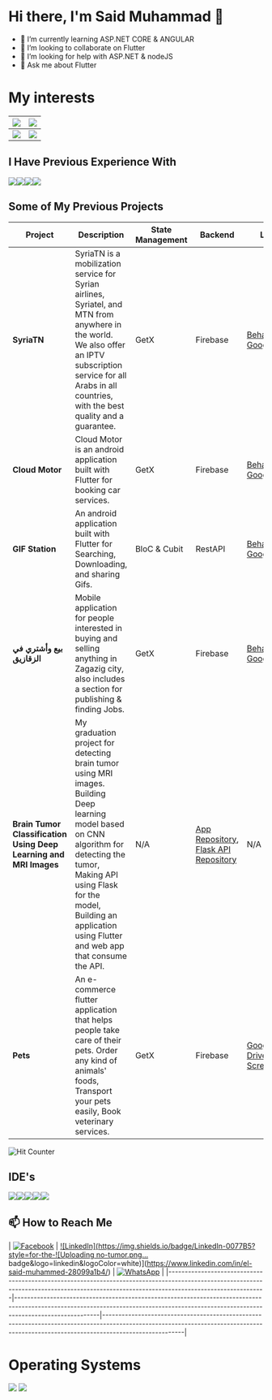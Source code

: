 ### <h1>Hi there, I'm Said Muhammad 👋</h1>


- 🌱 I’m currently learning ASP.NET CORE & ANGULAR
- 👯 I’m looking to collaborate on Flutter
- 🤔 I’m looking for help with ASP.NET & nodeJS
- 💬 Ask me about Flutter


<h1>My interests</h1>


| <img src="https://img.shields.io/badge/Flutter-02569B?style=for-the-badge&logo=flutter&logoColor=white"/> | <img src="https://img.shields.io/badge/.NET-512BD4?style=for-the-badge&logo=dotnet&logoColor=white"/>       |
|-----------------------------------------------------------------------------------------------------------|-------------------------------------------------------------------------------------------------------------|
| <img src="https://img.shields.io/badge/strapi-2e7eea?style=for-the-badge&logo=strapi&logoColor=white"/>   | <img src="https://img.shields.io/badge/Node.js-339933?style=for-the-badge&logo=nodedotjs&logoColor=white"/> |



## I Have Previous Experience With

<div style="display: flex;">
  <img src="https://img.shields.io/badge/Firebase-ffca28?style=for-the-badge&logo=firebase&logoColor=black"/>
  <img src="https://img.shields.io/badge/JWT-000000?style=for-the-badge&logo=JSON%20web%20tokens&logoColor=white"/>
  <img src="https://img.shields.io/badge/Xampp-F37623?style=for-the-badge&logo=xampp&logoColor=white"/>
  <img src="https://img.shields.io/badge/Postman-FF6C37?style=for-the-badge&logo=Postman&logoColor=white"/>
</div>

## Some of My Previous Projects

| Project | Description | State Management | Backend | Links | Preview |
|---------|-------------|-------------------|---------|-------|---------|
| **SyriaTN** | SyriaTN is a mobilization service for Syrian airlines, Syriatel, and MTN from anywhere in the world. We also offer an IPTV subscription service for all Arabs in all countries, with the best quality and a guarantee. | GetX | Firebase | [Behance](https://www.behance.net/gallery/140302621/SyriaTN), [Google Play](https://play.google.com/store/apps/details?id=com.saidmodev.syriatn.userapp) | [![Preview](https://mir-s3-cdn-cf.behance.net/project_modules/max_1200/300046140302621.623f17239e7e8.jpg)](https://www.behance.net/gallery/140302621/SyriaTN) |
| **Cloud Motor** | Cloud Motor is an android application built with Flutter for booking car services. | GetX | Firebase | [Behance](https://www.behance.net/gallery/140301377/Cloud-Motor-%28Best-Car-Service-app%29), [Google Play](https://play.google.com/store/apps/details?id=com.saidmo.cloudmotors) | [![Preview](https://mir-s3-cdn-cf.behance.net/project_modules/1400/8d644a140301377.623f1076eab30.jpg)](https://www.behance.net/gallery/140301377/Cloud-Motor-%28Best-Car-Service-app%29) |
| **GIF Station** | An android application built with Flutter for Searching, Downloading, and sharing Gifs. | BloC & Cubit | RestAPI | [Behance](https://www.behance.net/gallery/140301377), [Google Play](https://play.google.com/store/apps/details?id=com.saidmodev.gifstation) | [![Preview](https://camo.githubusercontent.com/011427b3bae6624485a4d29a511060ef44a8b652336788a69fa97f61c6780af0/68747470733a2f2f706c61792d6c682e676f6f676c6575736572636f6e74656e742e636f6d2f69556375654649795544706930384e7a56664e37497a516362396777366673726754326a7366424562792d7a76316f5a326b304f64304a6c4650392d52553345797a63653d773732302d683331302d7277)](https://www.behance.net/gallery/140301377) |
| **بيع وأشتري في الزقازيق** | Mobile application for people interested in buying and selling anything in Zagazig city, also includes a section for publishing & finding Jobs. | GetX | Firebase | [Behance](https://www.behance.net/gallery/182576735/_?share=1), [Google Play](https://play.google.com/store/apps/details?id=com.cnp.saidmodev) | [![Preview](https://mir-s3-cdn-cf.behance.net/project_modules/max_1200/9f1619182576735.6530093eaf3ad.png)](https://www.behance.net/gallery/182576735/_?share=1) |
| **Brain Tumor Classification Using Deep Learning and MRI Images** | My graduation project for detecting brain tumor using MRI images. Building Deep learning model based on CNN algorithm for detecting the tumor, Making API using Flask for the model, Building an application using Flutter and web app that consume the API. | N/A | [App Repository](https://github.com/s448/tumor_segmentation), [Flask API Repository](https://github.com/s448/brain-tumor-flask-api) | N/A | [![Preview 1](https://via.placeholder.com/150)](https://github.com/s448/tumor_segmentation) <br> [![Preview 2](https://via.placeholder.com/150)](https://github.com/s448/tumor_segmentation) |
 **Pets** | An e-commerce flutter application that helps people take care of their pets. Order any kind of animals' foods, Transport your pets easily, Book veterinary services. | GetX | Firebase | [Google Drive Screenshots](https://drive.google.com/drive/folders/1h-HNaZybySEBRAriK4BFa-_T0Evj7iWX?usp=share_link) | [![Preview](https://via.placeholder.com/150)](https://drive.google.com/drive/folders/1h-HNaZybySEBRAriK4BFa-_T0Evj7iWX?usp=share_link) |




![Hit Counter](https://hits.seeyoufarm.com/api/count/incr/badge.svg?url=https%3A%2F%2Fgithub.com%2Fs4481212%2Fhit-counter)

## IDE's

<div style="display: flex;">
  <img src="https://img.shields.io/badge/Android_Studio-3DDC84?style=for-the-badge&logo=android-studio&logoColor=white"/>
  <img src="https://img.shields.io/badge/Apache%20NetBeans-1B6AC6?style=for-the-badge&logo=apache%20netbeans%20IDE&logoColor=white"/>
  <img src="https://img.shields.io/badge/Notepad++-90E59A.svg?style=for-the-badge&logo=notepad%2B%2B&logoColor=black"/>
  <img src="https://img.shields.io/badge/Visual_Studio_Code-0078D4?style=for-the-badge&logo=visual%20studio%20code&logoColor=white"/>
  <img src="https://img.shields.io/badge/Visual_Studio-5C2D91?style=for-the-badge&logo=visual%20studio&logoColor=white"/>
</div>











## 📫 How to Reach Me

| [![Facebook](https://img.shields.io/badge/Facebook-1877F2?style=for-the-badge&logo=facebook&logoColor=white)](https://www.facebook.com/SaiedMuhammadHassan) | [![LinkedIn](https://img.shields.io/badge/LinkedIn-0077B5?style=for-the-![Uploading no-tumor.png…]()
badge&logo=linkedin&logoColor=white)](https://www.linkedin.com/in/el-said-muhammed-28099a1b4/) | [![WhatsApp](https://img.shields.io/badge/WhatsApp-25D366?style=for-the-badge&logo=whatsapp&logoColor=white)](https://api.whatsapp.com/send/?phone=201557912724&text&app_absent=0) |
|------------------------------------------------------------------------------------------------------------------------------------------------------------------------------------------|--------------------------------------------------------------------------------------------------------------------------------------------------------------------------------------|-------------------------------------------------------------------------------------------------------------------------------------------------------------------------------------|

                               
<h1>Operating Systems</h1>
                               <img src = "https://img.shields.io/badge/Windows-0078D6?style=for-the-badge&logo=windows&logoColor=white"/>
                               <img src = "https://img.shields.io/badge/Ubuntu-E95420?style=for-the-badge&logo=ubuntu&logoColor=white"/>
                                                                                                                                   

